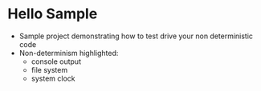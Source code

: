 # Hello Sample
- Sample project demonstrating how to test drive your non deterministic code
- Non-determinism highlighted:
    - console output
    - file system
    - system clock
